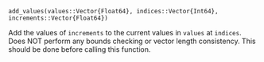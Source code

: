 ```
add_values(values::Vector{Float64}, indices::Vector{Int64}, increments::Vector{Float64})
```

Add the values of `increments` to the current values in `values` at `indices`. Does NOT perform any bounds checking or vector length consistency. This should be done before calling this function.
